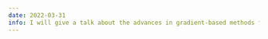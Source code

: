 ```yaml
---
date: 2022-03-31
info: I will give a talk about the advances in gradient-based methods for hyperparameters learning at the <a href="https://limos.fr/" target="_blank">LIMOS</a> (Université Clermont Auvergne)
---
```


